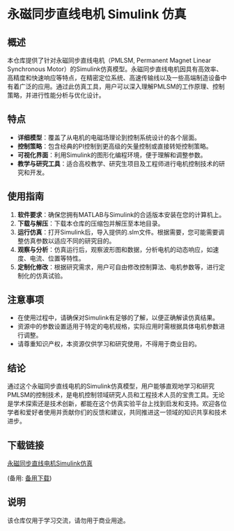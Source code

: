 # 永磁同步直线电机 Simulink 仿真

## 概述

本仓库提供了针对永磁同步直线电机（PMLSM, Permanent Magnet Linear Synchronous Motor）的Simulink仿真模型。永磁同步直线电机因具有高效率、高精度和快速响应等特点，在精密定位系统、高速传输线以及一些高端制造设备中有着广泛的应用。通过此仿真工具，用户可以深入理解PMLSM的工作原理、控制策略，并进行性能分析与优化设计。

## 特点

- **详细模型**：覆盖了从电机的电磁场理论到控制系统设计的各个层面。
- **控制策略**：包含经典的PI控制到更高级的矢量控制或直接转矩控制策略。
- **可视化界面**：利用Simulink的图形化编程环境，便于理解和调整参数。
- **教学与研究工具**：适合高校教学、研究生项目及工程师进行电机控制技术的研究和开发。

## 使用指南

1. **软件要求**：确保您拥有MATLAB与Simulink的合适版本安装在您的计算机上。
2. **下载与解压**：下载本仓库的压缩包并解压至本地目录。
3. **运行仿真**：打开Simulink后，导入提供的.slm文件。根据需要，您可能需要调整仿真参数以适应不同的研究目的。
4. **观察与分析**：仿真运行后，观察波形图和数据，分析电机的动态响应，如速度、电流、位置等特性。
5. **定制化修改**：根据研究需求，用户可自由修改控制算法、电机参数等，进行定制化的仿真试验。

## 注意事项

- 在使用过程中，请确保对Simulink有足够的了解，以便正确解读仿真结果。
- 资源中的参数设置适用于特定的电机规格，实际应用时需根据具体电机参数进行调整。
- 请尊重知识产权，本资源仅供学习和研究使用，不得用于商业目的。

## 结论

通过这个永磁同步直线电机的Simulink仿真模型，用户能够直观地学习和研究PMLSM的控制技术，是电机控制领域研究人员和工程技术人员的宝贵工具。无论是学术探索还是技术创新，都能在这个仿真实验平台上找到启发和支持。欢迎各位学者和爱好者使用并贡献你们的反馈和建议，共同推进这一领域的知识共享和技术进步。

## 下载链接
[永磁同步直线电机Simulink仿真](https://pan.quark.cn/s/605787c39c1f) 

(备用: [备用下载](https://pan.baidu.com/s/1NWnRIjgpT8wU_Z5mkVoQ-Q?pwd=1234))

## 说明

该仓库仅用于学习交流，请勿用于商业用途。
